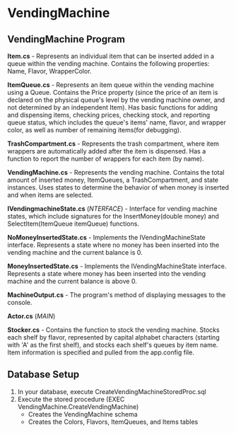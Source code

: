 # VendingMachine

## VendingMachine Program

**Item.cs** - Represents an individual item that can be inserted added in a queue within the vending machine. Contains the following properties: Name, Flavor, WrapperColor.

**ItemQueue.cs** - Represents an item queue within the vending machine using a Queue<Item>. Contains the Price property (since the price of an item is declared on the physical queue's level by the vending machine owner, and not determined by an independent Item). Has basic functions for adding and dispensing items, checking prices, checking stock, and reporting queue status, which includes the  queue's items' name, flavor, and wrapper color, as well as number of remaining items(for debugging).

**TrashCompartment.cs** - Represents the trash compartment, where item wrappers are automatically added after the item is dispensed. Has a function to report the number of wrappers for each item (by name).

**VendingMachine.cs** - Represents the vending machine. Contains the total amount of inserted money, ItemQueues, a TrashCompartment, and state instances. Uses states to determine the behavior of when money is inserted and when items are selected.

**IVendingmachineState.cs** (*NTERFACE*) - Interface for vending machine states, which include signatures for the InsertMoney(double money) and SelectItem(ItemQueue itemQueue) functions.

**NoMoneyInsertedState.cs** - Implements the IVendingMachineState interface. Represents a state where no money has been inserted into the vending machine and the current balance is 0.

**MoneyInsertedState.cs** - Implements the IVendingMachineState interface. Represents a state where money has been inserted into the vending machine and the current balance is above 0.

**MachineOutput.cs** - The program's method of displaying messages to the console. 

**Actor.cs** (*MAIN*)

**Stocker.cs** - Contains the function to stock the vending machine. Stocks each shelf by flavor, represented by capital alphabet characters (starting with 'A' as the first shelf), and stocks each shelf's queues by item name. Item information is specified and pulled from the app.config file.


## Database Setup
1. In your database, execute CreateVendingMachineStoredProc.sql
2. Execute the stored procedure (EXEC VendingMachine.CreateVendingMachine)
	- Creates the VendingMachine schema
	- Creates the Colors, Flavors, ItemQueues, and Items tables
